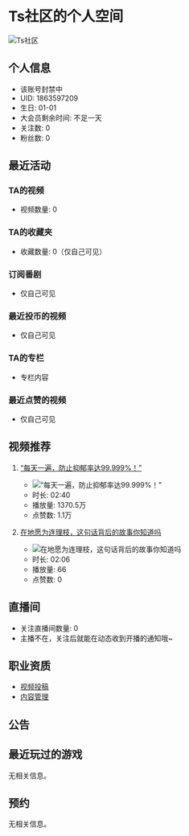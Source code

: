 # Ts社区的个人空间

![Ts社区](//i2.hdslb.com/bfs/face/bd16a1ad6927f3a175c129d589ed5ec8734400b7.jpg@240w_240h_1c_1s_!web-avatar-space-header.avif)

## 个人信息

- 该账号封禁中
- UID: 1863597209
- 生日: 01-01
- 大会员剩余时间: 不足一天
- 关注数: 0
- 粉丝数: 0

## 最近活动

### TA的视频
- 视频数量: 0

### TA的收藏夹
- 收藏数量: 0（仅自己可见）

### 订阅番剧
- 仅自己可见

### 最近投币的视频
- 仅自己可见

### TA的专栏
- 专栏内容

### 最近点赞的视频
- 仅自己可见

## 视频推荐

1. [“每天一遍，防止抑郁率达99.999%！”](//www.bilibili.com/video/BV1fN4y1w7BM/)
   - ![“每天一遍，防止抑郁率达99.999%！”](//i1.hdslb.com/bfs/archive/abf504c4c950bd8aafa109c543fc6d9583f9ea9a.jpg@320w_200h_1c_!web-space-index-coinsvideo.webp)
   - 时长: 02:40
   - 播放量: 1370.5万
   - 点赞数: 1.1万

2. [在地愿为连理枝，这句话背后的故事你知道吗](//www.bilibili.com/video/BV1kG4y1h7pu/)
   - ![在地愿为连理枝，这句话背后的故事你知道吗](//i2.hdslb.com/bfs/archive/791918a21365ff56e270185a1d646ebca516c3bf.jpg@320w_200h_1c_!web-space-index-coinsvideo.webp)
   - 时长: 02:06
   - 播放量: 66
   - 点赞数: 0

## 直播间

- 关注直播间数量: 0
- 主播不在，关注后就能在动态收到开播的通知哦~

## 职业资质

- [视频投稿](https://member.bilibili.com/platform/upload/video/frame)
- [内容管理](https://member.bilibili.com/platform/upload-manager/article)

## 公告

## 最近玩过的游戏

无相关信息。

## 预约

无相关信息。